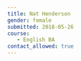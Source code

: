 ```yaml
---
title: Nat Henderson
gender: female
submitted: 2018-05-26
course:
   - English BA
contact_allowed: true
---
```

